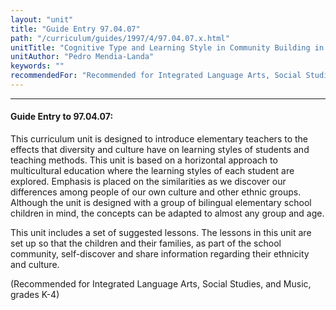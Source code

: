 ```yaml
---
layout: "unit"
title: "Guide Entry 97.04.07"
path: "/curriculum/guides/1997/4/97.04.07.x.html"
unitTitle: "Cognitive Type and Learning Style in Community Building in the Classroom"
unitAuthor: "Pedro Mendia-Landa"
keywords: ""
recommendedFor: "Recommended for Integrated Language Arts, Social Studies, and Music, grades K-4"
---
```

<body>
<hr/>
<h4>
Guide Entry to 97.04.07:
</h4>
This curriculum unit is designed to introduce elementary teachers to the effects that diversity and culture have on learning styles of students and teaching methods. This unit is based on a horizontal approach to multicultural education where the learning styles of each student are explored. Emphasis is placed on the similarities as we discover our differences among people of our own culture and other ethnic groups. Although the unit is designed with a group of bilingual elementary school children in mind, the concepts can be adapted to almost any group and age.
<p>
This unit includes a set of suggested lessons. The lessons in this unit are set up so that the children and their families, as part of the school community, self-discover and share information regarding their ethnicity and culture.
</p>
<p>
(Recommended for Integrated Language Arts, Social Studies, and Music, grades K-4)
</p>
</body>